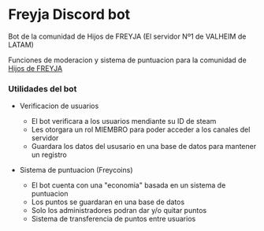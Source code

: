 # Freyja Discord bot

Bot de la comunidad de Hijos de FREYJA (El servidor Nº1 de VALHEIM de LATAM)

Funciones de moderacion y sistema de puntuacion para la comunidad de [Hijos de FREYJA ](https://discord.gg/rbk5XMKE2p)

### Utilidades del bot

- Verificacion de usuarios
  + El bot verificara a los usuarios mendiante su ID de steam
  + Les otorgara un rol MIEMBRO para poder acceder a los canales del servidor
  + Guardara los datos del ususario en una base de datos para mantener un registro

- Sistema de puntuacion (Freycoins)
  + El bot cuenta con una "economia" basada en un sistema de puntuacion
  + Los puntos se guardaran en una base de datos
  + Solo los administradores podran dar y/o quitar puntos
  + Sistema de transferencia de puntos entre usuarios